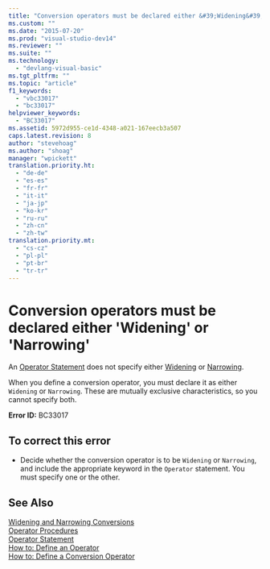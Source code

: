 ```yaml
---
title: "Conversion operators must be declared either &#39;Widening&#39; or &#39;Narrowing&#39; | Microsoft Docs"
ms.custom: ""
ms.date: "2015-07-20"
ms.prod: "visual-studio-dev14"
ms.reviewer: ""
ms.suite: ""
ms.technology: 
  - "devlang-visual-basic"
ms.tgt_pltfrm: ""
ms.topic: "article"
f1_keywords: 
  - "vbc33017"
  - "bc33017"
helpviewer_keywords: 
  - "BC33017"
ms.assetid: 5972d955-ce1d-4348-a021-167eecb3a507
caps.latest.revision: 8
author: "stevehoag"
ms.author: "shoag"
manager: "wpickett"
translation.priority.ht: 
  - "de-de"
  - "es-es"
  - "fr-fr"
  - "it-it"
  - "ja-jp"
  - "ko-kr"
  - "ru-ru"
  - "zh-cn"
  - "zh-tw"
translation.priority.mt: 
  - "cs-cz"
  - "pl-pl"
  - "pt-br"
  - "tr-tr"
---
```

# Conversion operators must be declared either &#39;Widening&#39; or &#39;Narrowing&#39;
An [Operator Statement](../../visual-basic/language-reference/statements/operator-statement.md) does not specify either [Widening](../../visual-basic/language-reference/modifiers/widening.md) or [Narrowing](../../visual-basic/language-reference/modifiers/narrowing.md).  
  
 When you define a conversion operator, you must declare it as either `Widening` or `Narrowing`. These are mutually exclusive characteristics, so you cannot specify both.  
  
 **Error ID:** BC33017  
  
## To correct this error  
  
-   Decide whether the conversion operator is to be `Widening` or `Narrowing`, and include the appropriate keyword in the `Operator` statement. You must specify one or the other.  
  
## See Also  
 [Widening and Narrowing Conversions](../../visual-basic/programming-guide/language-features/data-types/widening-and-narrowing-conversions.md)   
 [Operator Procedures](../../visual-basic/programming-guide/language-features/procedures/operator-procedures.md)   
 [Operator Statement](../../visual-basic/language-reference/statements/operator-statement.md)   
 [How to: Define an Operator](../../visual-basic/programming-guide/language-features/procedures/how-to-define-an-operator.md)   
 [How to: Define a Conversion Operator](../../visual-basic/programming-guide/language-features/procedures/how-to-define-a-conversion-operator.md)